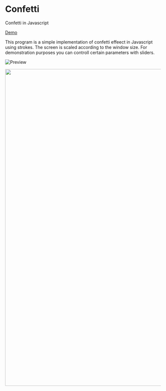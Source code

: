 # Confetti
Confetti in Javascript

[Demo](https://mike-pisman.github.io/confetti/)

This program is a simple implementation of confetti effeect in Javascript using strokes.
The screen is scaled according to the window size.
For demonstration purposes you can controll certain parameters with sliders.

![Preview](https://repository-images.githubusercontent.com/226435476/41741800-2102-11ea-9076-1f11d2194880)

<img src="/confetti.gif?raw=true" width="1024px">
